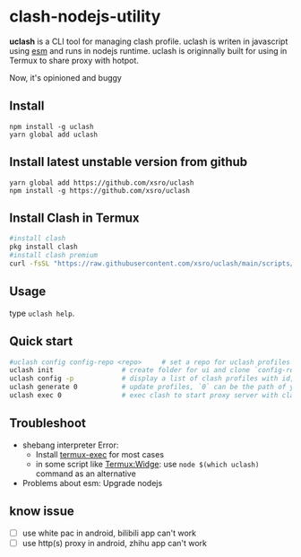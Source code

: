 # clash-nodejs-utility

**uclash** is a CLI tool for managing clash profile. 
uclash is writen in javascript using [esm](https://nodejs.org/api/esm.html)
 and runs in nodejs runtime. 
uclash is originnally built for using in Termux to share proxy with hotpot. 

Now, it's opinioned and buggy

## Install

```shell
npm install -g uclash
yarn global add uclash
```

## Install latest unstable version from github

```shell
yarn global add https://github.com/xsro/uclash
npm install -g https://github.com/xsro/uclash
```

## Install Clash in Termux

```sh
#install clash
pkg install clash
#install clash premium
curl -fsSL "https://raw.githubusercontent.com/xsro/uclash/main/scripts/install-premium-in-termux.sh" | bash
```

## Usage

type `uclash help`.

## Quick start

```sh
#uclash config config-repo <repo>     # set a repo for uclash profiles
uclash init                 # create folder for ui and clone `config-repo` to `config-folder`
uclash config -p            # display a list of clash profiles with id, 0 is built in profile
uclash generate 0           # update profiles, `0` can be the path of your config or config id
uclash exec 0               # exec clash to start proxy server with clash config path or id
```

## Troubleshoot

- shebang interpreter Error: 
  - Install [termux-exec](https://github.com/termux/termux-exec) for most cases
  - in some script like [Termux:Widge](https://wiki.termux.com/wiki/Termux:Widget): use `node $(which uclash)` command as an alternative
- Problems about esm: Upgrade nodejs

## know issue

- [ ] use white pac in android, bilibili app can't work
- [ ] use http(s) proxy in android, zhihu app can't work
